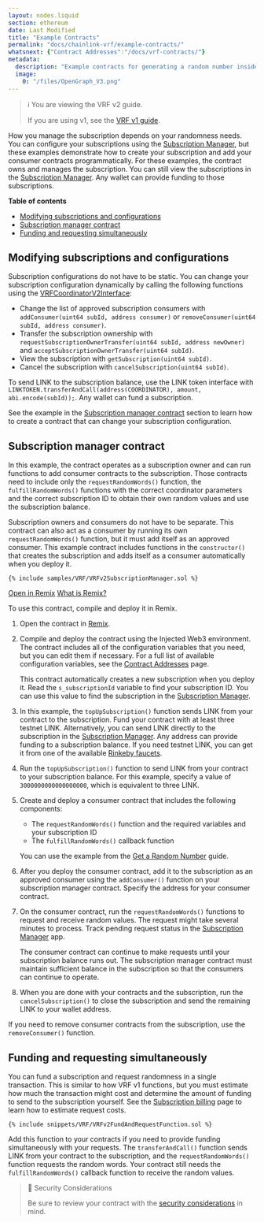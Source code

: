 ```yaml
---
layout: nodes.liquid
section: ethereum
date: Last Modified
title: "Example Contracts"
permalink: "docs/chainlink-vrf/example-contracts/"
whatsnext: {"Contract Addresses":"/docs/vrf-contracts/"}
metadata:
  description: "Example contracts for generating a random number inside a smart contract using Chainlink VRF."
  image:
    0: "/files/OpenGraph_V3.png"
---
```


> ℹ️ You are viewing the VRF v2 guide.
>
> If you are using v1, see the [VRF v1 guide](/docs/get-a-random-number/v1/).

How you manage the subscription depends on your randomness needs. You can configure your subscriptions using the [Subscription Manager](https://vrf.chain.link), but these examples demonstrate how to create your subscription and add your consumer contracts programmatically. For these examples, the contract owns and manages the subscription. You can still view the subscriptions in the [Subscription Manager](https://vrf.chain.link). Any wallet can provide funding to those subscriptions.

**Table of contents**

- [Modifying subscriptions and configurations](#modifying-subscriptions-and-configurations)
- [Subscription manager contract](#subscription-manager-contract)
- [Funding and requesting simultaneously](#funding-and-requesting-simultaneously)

## Modifying subscriptions and configurations

Subscription configurations do not have to be static. You can change your subscription configuration dynamically by calling the following functions using the [VRFCoordinatorV2Interface](https://github.com/smartcontractkit/chainlink/blob/develop/contracts/src/v0.8/interfaces/VRFCoordinatorV2Interface.sol):

- Change the list of approved subscription consumers with `addConsumer(uint64 subId, address consumer)` or `removeConsumer(uint64 subId, address consumer)`.
- Transfer the subscription ownership with `requestSubscriptionOwnerTransfer(uint64 subId, address newOwner)` and `acceptSubscriptionOwnerTransfer(uint64 subId)`.
- View the subscription with `getSubscription(uint64 subId)`.
- Cancel the subscription with `cancelSubscription(uint64 subId)`.

To send LINK to the subscription balance, use the LINK token interface with `LINKTOKEN.transferAndCall(address(COORDINATOR), amount, abi.encode(subId));`. Any wallet can fund a subscription.

See the example in the [Subscription manager contract](#subscription-manager-contract) section to learn how to create a contract that can change your subscription configuration.

## Subscription manager contract

In this example, the contract operates as a subscription owner and can run functions to add consumer contracts to the subscription. Those contracts need to include only the `requestRandomWords()` function, the `fulfillRandomWords()` functions with the correct coordinator parameters and the correct subscription ID to obtain their own random values and use the subscription balance.

Subscription owners and consumers do not have to be separate. This contract can also act as a consumer by running its own `requestRandomWords()` function, but it must add itself as an approved consumer. This example contract includes functions in the `constructor()` that creates the subscription and adds itself as a consumer automatically when you deploy it.

```solidity
{% include samples/VRF/VRFv2SubscriptionManager.sol %}
```

<div class="remix-callout">
      <a href="https://remix.ethereum.org/#url=https://docs.chain.link/samples/VRF/VRFv2SubscriptionManager.sol" target="_blank" >Open in Remix</a>
      <a href="/docs/conceptual-overview/#what-is-remix">What is Remix?</a>
</div>

To use this contract, compile and deploy it in Remix.

1. Open the contract in [Remix](https://remix.ethereum.org/#url=https://docs.chain.link/samples/VRF/VRFv2SubscriptionManager.sol).

1. Compile and deploy the contract using the Injected Web3 environment. The contract includes all of the configuration variables that you need, but you can edit them if necessary. For a full list of available configuration variables, see the [Contract Addresses](/docs/vrf-contracts/) page.

    This contract automatically creates a new subscription when you deploy it. Read the `s_subscriptionId` variable to find your subscription ID. You can use this value to find the subscription in the [Subscription Manager](https://vrf.chain.link).

1. In this example, the `topUpSubscription()` function sends LINK from your contract to the subscription. Fund your contract with at least three testnet LINK. Alternatively, you can send LINK directly to the subscription in the [Subscription Manager](https://vrf.chain.link). Any address can provide funding to a subscription balance. If you need testnet LINK, you can get it from one of the available [Rinkeby faucets](/docs/link-token-contracts/#rinkeby).

1. Run the `topUpSubscription()` function to send LINK from your contract to your subscription balance. For this example, specify a value of `3000000000000000000`, which is equivalent to three LINK.

1. Create and deploy a consumer contract that includes the following components:

    - The `requestRandomWords()` function and the required variables and your subscription ID
    - The `fulfillRandomWords()` callback function

    You can use the example from the [Get a Random Number](/docs/get-a-random-number/#analyzing-the-contract) guide.

1. After you deploy the consumer contract, add it to the subscription as an approved consumer using the `addConsumer()` function on your subscription manager contract. Specify the address for your consumer contract.

1. On the consumer contract, run the `requestRandomWords()` functions to request and receive random values. The request might take several minutes to process. Track pending request status in the [Subscription Manager](https://vrf.chain.link) app.

    The consumer contract can continue to make requests until your subscription balance runs out. The subscription manager contract must maintain sufficient balance in the subscription so that the consumers can continue to operate.

1. When you are done with your contracts and the subscription, run the `cancelSubscription()` to close the subscription and send the remaining LINK to your wallet address.

If you need to remove consumer contracts from the subscription, use the `removeConsumer()` function.

## Funding and requesting simultaneously

You can fund a subscription and request randomness in a single transaction. This is similar to how VRF v1 functions, but you must estimate how much the transaction might cost and determine the amount of funding to send to the subscription yourself. See the [Subscription billing](/docs/chainlink-vrf/#subscription-billing) page to learn how to estimate request costs.

```solidity
{% include snippets/VRF/VRFv2FundAndRequestFunction.sol %}
```

Add this function to your contracts if you need to provide funding simultaneously with your requests. The `transferAndCall()` function sends LINK from your contract to the subscription, and the `requestRandomWords()` function requests the random words. Your contract still needs the `fulfillRandomWords()` callback function to receive the random values.

> 🚧 Security Considerations
>
> Be sure to review your contract with the [security considerations](/docs/vrf-security-considerations/) in mind.
